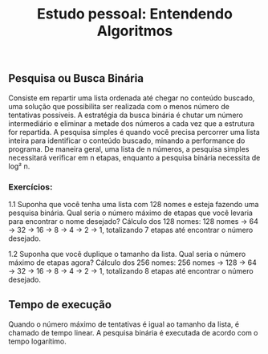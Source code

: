 <h1 align="center">
  Estudo pessoal: Entendendo Algoritmos
</h1>

</br>

## Pesquisa ou Busca Binária
Consiste em repartir uma lista ordenada até chegar no conteúdo buscado, uma solução que possibilita ser realizada com o menos número de tentativas possíveis. A estratégia da busca binária é chutar um número intermediário e eliminar a metade dos números a cada vez que a estrutura for repartida.
A pesquisa simples é quando você precisa percorrer uma lista inteira para identificar o conteúdo buscado, minando a performance do programa. De maneira geral, uma lista de n números, a pesquisa simples necessitará verificar em n etapas, enquanto a pesquisa binária necessita de log² n. 

### Exercícios:
1.1 Suponha que você tenha uma lista com 128 nomes e esteja fazendo uma pesquisa binária. Qual seria o número máximo de etapas que você levaria para encontrar o nome desejado?
Cálculo dos 128 nomes: 128 nomes -> 64 -> 32 -> 16 -> 8 -> 4 -> 2 -> 1,  totalizando 7 etapas até encontrar o número desejado.

1.2 Suponha que você duplique o tamanho da lista. Qual seria o número máximo de etapas agora?
Cálculo dos 256 nomes: 256 nomes -> 128 -> 64 -> 32 -> 16 -> 8 -> 4 -> 2 -> 1, totalizando 8 etapas até encontrar o número desejado.

## Tempo de execução
Quando o número máximo de tentativas é igual ao tamanho da lista, é chamado de tempo linear. A pesquisa binária é executada de acordo com o tempo logarítimo.
</br>